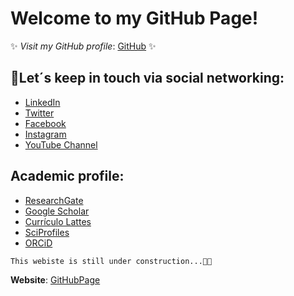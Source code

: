 <!--
**https://felipeescallon.github.io/felipeescallon.io/** is a ✨ _special_ ✨ GitHub Page because its `index.md` (this file) offers the chance to modify your website hosted by GitHub via markdown.

Here are some ideas to get you started:

You can use the [editor on GitHub](https://github.com/felipeescallon/felipeescallon.io/edit/gh-pages/index.md) to maintain and preview the content for your website in Markdown files.

Whenever you commit to this repository, GitHub Pages will run [Jekyll](https://jekyllrb.com/) to rebuild the pages in your site, from the content in your Markdown files.

### Markdown

Markdown is a lightweight and easy-to-use syntax for styling your writing. It includes conventions for

```markdown
Syntax highlighted code block

# Header 1
## Header 2
### Header 3

- Bulleted
- List

1. Numbered
2. List

**Bold** and _Italic_ and `Code` text

[Link](url) and ![Image](src)
```

For more details see [GitHub Flavored Markdown](https://guides.github.com/features/mastering-markdown/).

### Jekyll Themes

Your Pages site will use the layout and styles from the Jekyll theme you have selected in your [repository settings](https://github.com/felipeescallon/felipeescallon.io/settings/pages). The name of this theme is saved in the Jekyll `_config.yml` configuration file.

### Support or Contact

Having trouble with Pages? Check out our [documentation](https://docs.github.com/categories/github-pages-basics/) or [contact support](https://support.github.com/contact) and we’ll help you sort it out.
-->
# Welcome to my GitHub Page!

✨ *Visit my GitHub profile*: [GitHub](https://github.com/felipeescallon) ✨


## 🤝Let´s keep in touch via social networking:

- [LinkedIn](https://www.linkedin.com/in/andres-felipe-escallon-portilla/?locale=en_US)
- [Twitter](https://twitter.com/felipeescallon)
- [Facebook](http://facebook.com/felipeescallon)
- [Instagram](https://www.instagram.com/felipeescallon/)
- [YouTube Channel](https://www.youtube.com/user/pipeescallon)


## Academic profile:

- [ResearchGate](https://www.researchgate.net/profile/Andres-Escallon-Portilla)
- [Google Scholar](https://www.linkedin.com/in/andres-felipe-escallon-portilla/?locale=en_US)
- [Currículo Lattes](https://lattes.cnpq.br/2702625745844396)
- [SciProfiles](https://sciprofiles.com/profile/felipeescallon)
- [ORCiD](https://orcid.org/my-orcid?orcid=0000-0003-0452-7355)


```
This webiste is still under construction...🧑‍💻
```

**Website**: [GitHubPage](https://felipeescallon.github.io/felipeescallon.io/)

